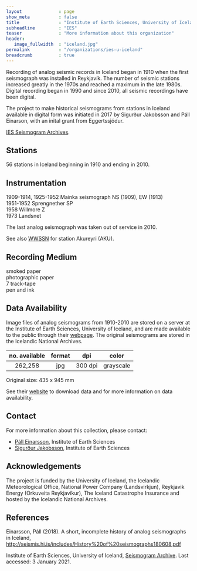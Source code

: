 ```yaml
---
layout              : page
show_meta           : false
title               : "Institute of Earth Sciences, University of Iceland"
subheadline         : "IES"
teaser              : "More information about this organization"
header:
   image_fullwidth  : "iceland.jpg"
permalink           : "/organizations/ies-u-iceland"
breadcrumb          : true
---
```


Recording of analog seismic records in Iceland began in 1910 when the first seismograph was installed in Reykjavík. The number of seismic stations increased greatly in the 1970s and reached a maximum in the late 1980s. Digital recording began in 1990 and since 2010, all seismic recordings have been digital.

The project to make historical seismograms from stations in Iceland available in digital form was initiated in 2017 by Sigurður Jakobsson and Páll Einarson, with an inital grant from Eggertssjódur.

[IES Seismogram Archives](http://seismis.hi.is/).
## Stations
56 stations in Iceland beginning in 1910 and ending in 2010.

## Instrumentation
1909-1914, 1925-1952 Mainka seismograph NS (1909), EW (1913) <br>
1951-1952 Sprengnether SP  
1958 Willmore Z  
1973 Landsnet

The last analog seismograph was taken out of service in 2010.

See also [WWSSN](../organizations/wwssn) for station Akureyri (AKU).


## Recording Medium
smoked paper  
photographic paper  
7 track-tape  
pen and ink

## Data Availability

Image files of analog seismograms from 1910-2010 are stored on a server at the Institute of Earth Sciences, University of Iceland, and are made available to the public through their [webpage](http://seismis.hi.is/). The original seismograms are stored in the Icelandic National Archives.


**no. available** | **format** | **dpi** | **color**
| :---: | :---: | :---: | :---:
262,258 | jpg| 300 dpi | grayscale


Original size: 435 x 945 mm

See their [website](http://seismis.hi.is/) to download data and for more information on data availability.


## Contact
For more information about this collection, please contact:  
* [Páll Einarsson](mailto:palli@hi.is), Institute of Earth Sciences
* [Sigurður Jakobsson](mailto:sigjak@hi.is), Institute of Earth Sciences

## Acknowledgements
The project is funded by the University of Iceland, the Icelandic Meteorological Office, National Power Company (Landsvirkjun), Reykjavik Energy (Orkuveita Reykjavíkur), The Iceland Catastrophe Insurance and hosted by the Icelandic National Archives.

## References
Einarsson, Páll (2018). A short, incomplete history of analog seismographs in Iceland, http://seismis.hi.is/includes/History%20of%20seismographs180608.pdf  

Institute of Earth Sciences, University of Iceland, [Seismogram Archive](http://seismis.hi.is/). Last accessed: 3 January 2021.
